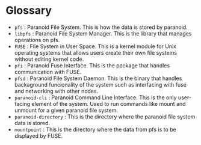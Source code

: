 Glossary
=====================

- `pfs` : Paranoid File System. This is how the data is stored by paranoid.
- `libpfs` : Paranoid File System Manager. This is the library that manages operations on pfs.
- `FUSE` : File System in User Space. This is a kernel module for Unix operating systems
that allows users create their own file systems without editing kernel code.
- `pfi` : Paranoid Fuse Interface. This is the package that handles communication with FUSE.
- `pfsd` : Paranoid File System Daemon. This is the binary that handles backaground funcionality of the system such as interfacing with fuse and networking with other nodes.
- `paranoid-cli` : Paranoid Command Line Interface. This is the only user-facing element of the system.
Used to run commands like mount and unmount for a given paranoid file system.
- `paranoid-directory` : This is the directory where the paranoid file system data is stored.
- `mountpoint` : This is the directory where the data from pfs is to be displayed by FUSE.
